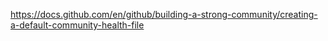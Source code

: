 https://docs.github.com/en/github/building-a-strong-community/creating-a-default-community-health-file
